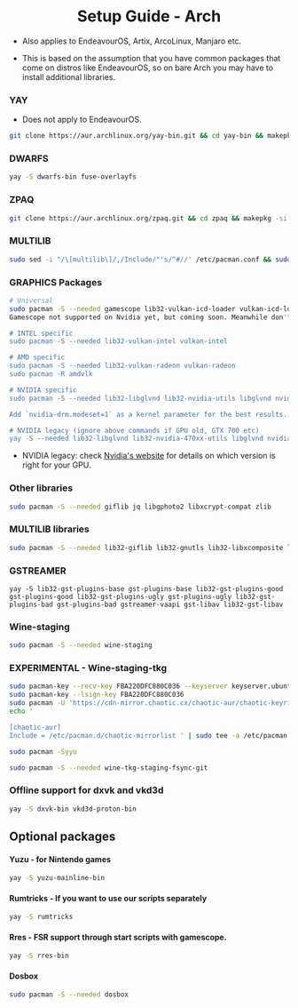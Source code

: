 <div align="center">
  <h1>Setup Guide - Arch</h1>
</div>

- Also applies to EndeavourOS, Artix, ArcoLinux, Manjaro etc.

- This is based on the assumption that you have common packages that come on distros like EndeavourOS, so on bare Arch you may have to install additional libraries.

### YAY
- Does not apply to EndeavourOS.
```sh
git clone https://aur.archlinux.org/yay-bin.git && cd yay-bin && makepkg -si
```

### DWARFS
```sh
yay -S dwarfs-bin fuse-overlayfs
```

### ZPAQ
```sh
git clone https://aur.archlinux.org/zpaq.git && cd zpaq && makepkg -si
```

### MULTILIB
```sh
sudo sed -i "/\[multilib\]/,/Include/"'s/^#//' /etc/pacman.conf && sudo pacman -Syyu
```

### GRAPHICS Packages

```sh
# Universal
sudo pacman -S --needed gamescope lib32-vulkan-icd-loader vulkan-icd-loader
Gamescope not supported on Nvidia yet, but coming soon. Meanwhile don't install it or it will get used and fail to boot games.

# INTEL specific
sudo pacman -S --needed lib32-vulkan-intel vulkan-intel

# AMD specific
sudo pacman -S --needed lib32-vulkan-radeon vulkan-radeon
sudo pacman -R amdvlk

# NVIDIA specific
sudo pacman -S --needed lib32-libglvnd lib32-nvidia-utils libglvnd nvidia

Add `nvidia-drm.modeset=1` as a kernel parameter for the best results.

# NVIDIA legacy (ignore above commands if GPU old, GTX 700 etc)
yay -S --needed lib32-libglvnd lib32-nvidia-470xx-utils libglvnd nvidia-470xx-dkms
```

- NVIDIA legacy: check [Nvidia's  website](https://nvidia.custhelp.com/app/answers/detail/a_id/3142) for details on which version is right for your GPU.

### Other libraries
```sh
sudo pacman -S --needed giflib jq libgphoto2 libxcrypt-compat zlib
```

### MULTILIB libraries

```sh
sudo pacman -S --needed lib32-giflib lib32-gnutls lib32-libxcomposite lib32-libxinerama lib32-libxslt lib32-mpg123 lib32-v4l-utils lib32-alsa-lib lib32-alsa-plugins lib32-libpulse lib32-openal lib32-zlib
```

### GSTREAMER
```
yay -S lib32-gst-plugins-base gst-plugins-base lib32-gst-plugins-good gst-plugins-good lib32-gst-plugins-ugly gst-plugins-ugly lib32-gst-plugins-bad gst-plugins-bad gstreamer-vaapi gst-libav lib32-gst-libav
```

### Wine-staging
```sh
sudo pacman -S --needed wine-staging
```

### EXPERIMENTAL - Wine-staging-tkg
```sh
sudo pacman-key --recv-key FBA220DFC880C036 --keyserver keyserver.ubuntu.com
sudo pacman-key --lsign-key FBA220DFC880C036
sudo pacman -U 'https://cdn-mirror.chaotic.cx/chaotic-aur/chaotic-keyring.pkg.tar.zst' 'https://cdn-mirror.chaotic.cx/chaotic-aur/chaotic-mirrorlist.pkg.tar.zst'
echo '

[chaotic-aur]
Include = /etc/pacman.d/chaotic-mirrorlist ' | sudo tee -a /etc/pacman.conf

sudo pacman -Syyu

sudo pacman -S --needed wine-tkg-staging-fsync-git
```

### Offline support for dxvk and vkd3d
```sh
yay -S dxvk-bin vkd3d-proton-bin
```

## Optional packages

#### Yuzu - for Nintendo games

```sh
yay -S yuzu-mainline-bin
```
#### Rumtricks - If you want to use our scripts separately
```sh
yay -S rumtricks
```
#### Rres - FSR support through start scripts with gamescope.
```sh
yay -S rres-bin
```
#### Dosbox
```sh
sudo pacman -S --needed dosbox
```
